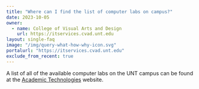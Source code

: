 ```yaml
---
title: "Where can I find the list of computer labs on campus?"
date: 2023-10-05
owner:
  - name: College of Visual Arts and Design
    url: https://itservices.cvad.unt.edu
layout: single-faq
image: "/img/query-what-how-why-icon.svg"
portalurl: "https://itservices.cvad.unt.edu"
exclude_from_recent: true
---
```

A list of all of the available computer labs on the UNT campus can be found at the [Academic Technologies](https://academictechnologies.unt.edu/services/computer-labs/request/student-computer-lab 'Computer Labs on Campus') website. 
